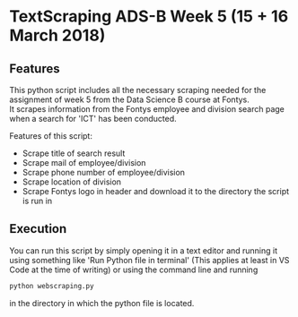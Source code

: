 # TextScraping ADS-B Week 5 (15 + 16 March 2018) 
## Features
This python script includes all the necessary scraping needed for the assignment of week 5 from the Data Science B course at Fontys.  
It scrapes information from the Fontys employee and division search page when a search for 'ICT' has been conducted.

Features of this script:  
- Scrape title of search result
- Scrape mail of employee/division
- Scrape phone number of employee/division
- Scrape location of division
- Scrape Fontys logo in header and download it to the directory the script is run in

## Execution
You can run this script by simply opening it in a text editor and running it using something like 'Run Python file in terminal' (This applies at least in VS Code at the time of writing) or using the command line and running 
```python
python webscraping.py
```
in the directory in which the python file is located.